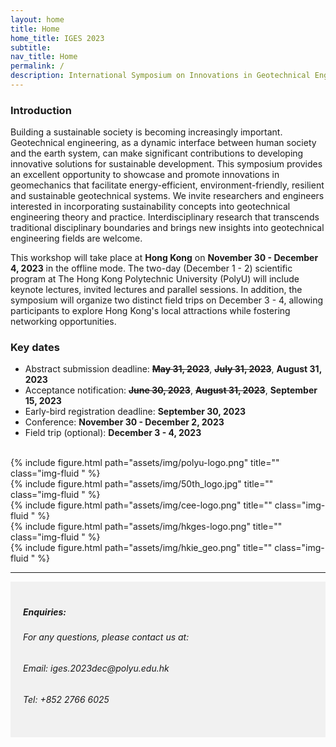 ```yaml
---
layout: home
title: Home
home_title: IGES 2023
subtitle:
nav_title: Home
permalink: /
description: International Symposium on Innovations in Geotechnical Engineering towards Sustainability
---
```


<!-- <h5 style="text-align:center;"><a href="https://neurips.cc/Register2">[click here for registration]</a></h5>
<h5 style="text-align:center;"><a href="https://forms.gle/Zk9owxUBPf54DRnYA">[click here to submit your questions to our panelists]</a></h5> -->

### Introduction

Building a sustainable society is becoming increasingly important. Geotechnical engineering, as a dynamic interface between human society and the earth system, can make significant contributions to developing innovative solutions for sustainable development. This symposium provides an excellent opportunity to showcase and promote innovations in geomechanics that facilitate energy-efficient, environment-friendly, resilient and sustainable geotechnical systems. We invite researchers and engineers interested in incorporating sustainability concepts into geotechnical engineering theory and practice. Interdisciplinary research that transcends traditional disciplinary boundaries and brings new insights into geotechnical engineering fields are welcome.

This workshop will take place at **Hong Kong** on **November 30 - December 4, 2023** in the offline mode. The two-day (December 1 - 2) scientific program at The Hong Kong Polytechnic University (PolyU) will include keynote lectures, invited lectures and parallel sessions. In addition, the symposium will organize two distinct field trips on December 3 - 4, allowing participants to explore Hong Kong's local attractions while fostering networking opportunities. 



### Key dates
* Abstract submission deadline: **~~May 31, 2023~~**, **~~July 31, 2023~~**, **August 31, 2023**  <br>
* Acceptance notification:  **~~June 30, 2023~~**, **~~August 31, 2023~~**, **September 15, 2023**   <br>
* Early-bird registration deadline: **September 30, 2023** <br>
* Conference: **November 30 - December 2, 2023** <br>
* Field trip (optional): **December 3 - 4, 2023** <br>
  
<br>

<div class="row justify-content-sm-left">
    <div class="col-sm-3 align-self-center">
        {% include figure.html path="assets/img/polyu-logo.png" title="" class="img-fluid " %}
    </div>
    <div class="col-sm-3">
        {% include figure.html path="assets/img/50th_logo.jpg" title="" class="img-fluid " %}
    </div>
</div>


<div class="row justify-content-sm-left">
    <div class="col-sm-3 align-self-center">
        {% include figure.html path="assets/img/cee-logo.png" title="" class="img-fluid " %}
    </div>
    <div class="col-sm-3 align-self-center">
        {% include figure.html path="assets/img/hkges-logo.png" title="" class="img-fluid " %}
    </div>
        <div class="col-sm-3 align-self-center">
        {% include figure.html path="assets/img/hkie_geo.png" title="" class="img-fluid " %}
    </div>
</div>




----
<div style="background-color:rgba(0, 0, 0, 0.0470588);padding:40px 0; vertical-align: ; padding:20px 20px;">
<h5>Enquiries:</h5>
<h6>For any questions, please contact us at: </h6>
<h6>Email: iges.2023dec@polyu.edu.hk</h6>
<h6>Tel: +852 2766 6025</h6>
</div>



